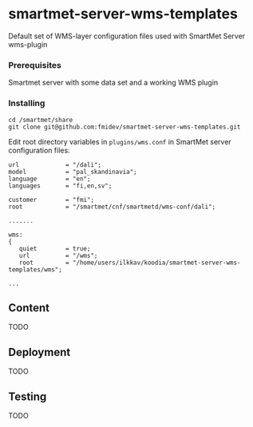 # smartmet-server-wms-templates
Default set of WMS-layer configuration files used with SmartMet Server wms-plugin

### Prerequisites

Smartmet server with some data set and a working WMS plugin

### Installing

```
cd /smartmet/share
git clone git@github.com:fmidev/smartmet-server-wms-templates.git
```
Edit root directory variables in `plugins/wms.conf` in SmartMet server configuration files:

```
url             = "/dali";
model           = "pal_skandinavia";
language        = "en";
languages       = "fi,en,sv";

customer        = "fmi";
root            = "/smartmet/cnf/smartmetd/wms-conf/dali";

.......

wms:
{
   quiet        = true;
   url          = "/wms";
   root         = "/home/users/ilkkav/koodia/smartmet-server-wms-templates/wms";

...
```



## Content

TODO

## Deployment

TODO

## Testing

TODO